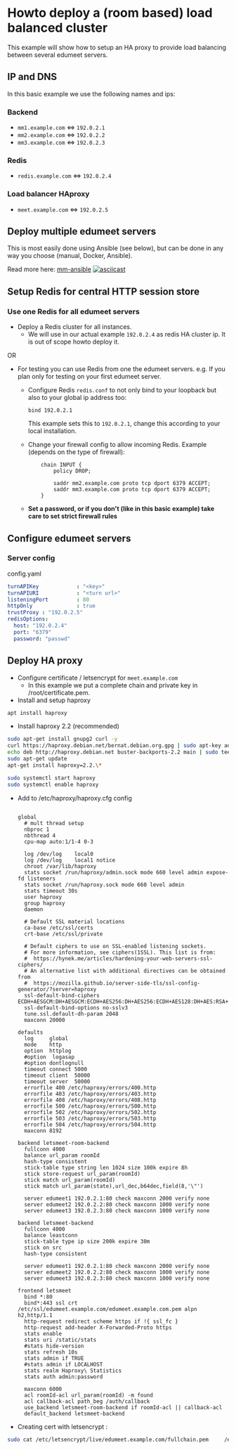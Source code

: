 # Howto deploy a (room based) load balanced cluster

This example will show how to setup an HA proxy to provide load balancing between several
edumeet servers.

## IP and DNS

In this basic example we use the following names and ips:

### Backend

* `mm1.example.com` <=> `192.0.2.1`
* `mm2.example.com` <=> `192.0.2.2`
* `mm3.example.com` <=> `192.0.2.3`

### Redis

* `redis.example.com` <=> `192.0.2.4`

### Load balancer HAproxy

* `meet.example.com` <=> `192.0.2.5`

## Deploy multiple edumeet servers

This is most easily done using Ansible (see below), but can be done
in any way you choose (manual, Docker, Ansible).

Read more here: [mm-ansible](https://github.com/edumeet/edumeet-ansible)
[![asciicast](https://asciinema.org/a/311365.svg)](https://asciinema.org/a/311365)

## Setup Redis for central HTTP session store

### Use one Redis for all edumeet servers

* Deploy a Redis cluster for all instances.
  * We will use in our actual example `192.0.2.4` as redis HA cluster ip. It is out of scope howto deploy it.

OR

* For testing you can use Redis from one the edumeet servers. e.g. If you plan only for testing on your first edumeet server.
  * Configure Redis `redis.conf` to not only bind to your loopback but also to your global ip address too:

    ``` plaintext
    bind 192.0.2.1
    ```

    This example sets this to `192.0.2.1`, change this according to your local installation.

  * Change your firewall config to allow incoming Redis. Example (depends on the type of firewall):

    ``` plaintext
        chain INPUT {
            policy DROP;

            saddr mm2.example.com proto tcp dport 6379 ACCEPT;
            saddr mm3.example.com proto tcp dport 6379 ACCEPT;
        }
    ```

  * **Set a password, or if you don't (like in this basic example) take care to set strict firewall rules**

## Configure edumeet servers

### Server config

config.yaml
``` yaml
turnAPIKey            : "<key>"
turnAPIURI            : "<turn url>"
listeningPort         : 80
httpOnly              : true
trustProxy : "192.0.2.5"
redisOptions:
  host: "192.0.2.4"                                   
  port: "6379"                                 
  password: "passwd"
```

## Deploy HA proxy

* Configure certificate / letsencrypt for `meet.example.com`
  * In this example we put a complete chain and private key in /root/certificate.pem.
* Install and setup haproxy
```bash 
apt install haproxy
```
* Install haproxy 2.2 (recommended)
``` bash
sudo apt-get install gnupg2 curl -y
curl https://haproxy.debian.net/bernat.debian.org.gpg | sudo apt-key add -
echo deb http://haproxy.debian.net buster-backports-2.2 main | sudo tee /etc/apt/sources.list.d/haproxy.list
sudo apt-get update
apt-get install haproxy=2.2.\*

sudo systemctl start haproxy
sudo systemctl enable haproxy
```

* Add to /etc/haproxy/haproxy.cfg config

  ``` plaintext

  global
    # mult thread setup
    nbproc 1
    nbthread 4
    cpu-map auto:1/1-4 0-3

    log /dev/log    local0
    log /dev/log    local1 notice
    chroot /var/lib/haproxy
    stats socket /run/haproxy/admin.sock mode 660 level admin expose-fd listeners
    stats socket /run/haproxy.sock mode 660 level admin
    stats timeout 30s
    user haproxy
    group haproxy
    daemon

    # Default SSL material locations
    ca-base /etc/ssl/certs
    crt-base /etc/ssl/private

    # Default ciphers to use on SSL-enabled listening sockets.
    # For more information, see ciphers(1SSL). This list is from:
    #  https://hynek.me/articles/hardening-your-web-servers-ssl-ciphers/
    # An alternative list with additional directives can be obtained from
    #  https://mozilla.github.io/server-side-tls/ssl-config-generator/?server=haproxy
    ssl-default-bind-ciphers ECDH+AESGCM:DH+AESGCM:ECDH+AES256:DH+AES256:ECDH+AES128:DH+AES:RSA+AESGCM:RSA+AES:!aNULL:!MD5:!DSS
    ssl-default-bind-options no-sslv3
    tune.ssl.default-dh-param 2048
    maxconn 20000

  defaults
    log     global
    mode    http
    option  httplog
    #option  logasap
    #option dontlognull
    timeout connect 5000
    timeout client  50000
    timeout server  50000
    errorfile 400 /etc/haproxy/errors/400.http
    errorfile 403 /etc/haproxy/errors/403.http
    errorfile 408 /etc/haproxy/errors/408.http
    errorfile 500 /etc/haproxy/errors/500.http
    errorfile 502 /etc/haproxy/errors/502.http
    errorfile 503 /etc/haproxy/errors/503.http
    errorfile 504 /etc/haproxy/errors/504.http
    maxconn 8192

  backend letsmeet-room-backend
    fullconn 4000
    balance url_param roomId
    hash-type consistent
    stick-table type string len 1024 size 100k expire 8h
    stick store-request url_param(roomId)
    stick match url_param(roomId)
    stick match url_param(state),url_dec,b64dec,field(8,'\"')

    server edumeet1 192.0.2.1:80 check maxconn 2000 verify none
    server edumeet2 192.0.2.2:80 check maxconn 1000 verify none
    server edumeet3 192.0.2.3:80 check maxconn 1000 verify none

  backend letsmeet-backend
    fullconn 4000
    balance leastconn
    stick-table type ip size 200k expire 30m
    stick on src
    hash-type consistent

    server edumeet1 192.0.2.1:80 check maxconn 2000 verify none
    server edumeet2 192.0.2.2:80 check maxconn 1000 verify none
    server edumeet3 192.0.2.3:80 check maxconn 1000 verify none

  frontend letsmeet
    bind *:80
    bind*:443 ssl crt /etc/ssl/edumeet.example.com/edumeet.example.com.pem alpn h2,http/1.1
    http-request redirect scheme https if !{ ssl_fc }
    http-request add-header X-Forwarded-Proto https
    stats enable
    stats uri /static/stats
    #stats hide-version
    stats refresh 10s
    stats admin if TRUE
    #stats admin if LOCALHOST
    stats realm Haproxy\ Statistics
    stats auth admin:password

    maxconn 6000
    acl roomId-acl url_param(roomId) -m found 
    acl callback-acl path_beg /auth/callback
    use_backend letsmeet-room-backend if roomId-acl || callback-acl
    default_backend letsmeet-backend

  ```

* Creating cert with letsencrypt :

``` bash
sudo cat /etc/letsencrypt/live/edumeet.example.com/fullchain.pem     /etc/letsencrypt/live/edumeet.example.com/privkey.pem     | sudo tee /etc/ssl/edumeet.example.com/edumeet.example.com.pem
```
